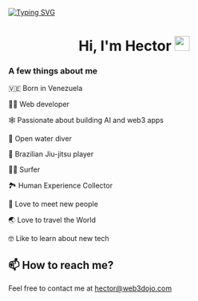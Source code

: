 [![Typing SVG](https://readme-typing-svg.demolab.com?font=Fira+Code&pause=1000&width=435&lines=Welcome+to+Hector's+World)](https://git.io/typing-svg)
<h1 align="center">Hi, I'm Hector <img src="https://raw.githubusercontent.com/MartinHeinz/MartinHeinz/master/wave.gif" width="30px" height='30px'></h1>

### A few things about me
  🇻🇪 Born in Venezuela
  
  👨‍💻 Web developer
  
  🕸️ Passionate about building AI and web3 apps
  
  🤿 Open water diver
  
  🥷 Brazilian Jiu-jitsu player

  🏄‍♂️ Surfer 
  
  🏞️ Human Experience Collector
  
  🤝 Love to meet new people
  
  🌏 Love to travel the World
  
  🤓 Like to learn about new tech

## 📫 How to reach me?

Feel free to contact me at [hector@web3dojo.com](mailto:hector@web3dojo.com)

<!--
**mrrobot16/mrrobot16** is a ✨ _special_ ✨ repository because its `README.md` (this file) appears on your GitHub profile.

Here are some ideas to get you started:

- 🔭 I’m currently working on ...
- 🌱 I’m currently learning ...
- 👯 I’m looking to collaborate on ...
- 🤔 I’m looking for help with ...
- 💬 Ask me about ...
- 📫 How to reach me: ...
- 😄 Pronouns: ...
- ⚡ Fun fact: ...
-->
